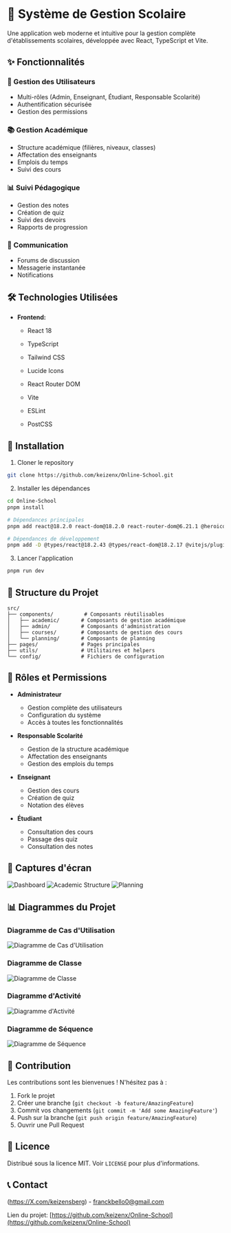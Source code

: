 # 🏫 Système de Gestion Scolaire 
 
Une application web moderne et intuitive pour la gestion complète d'établissements scolaires, développée avec React, TypeScript et Vite. 
 
## ✨ Fonctionnalités 
 
### 👥 Gestion des Utilisateurs 
- Multi-rôles (Admin, Enseignant, Étudiant, Responsable Scolarité) 
- Authentification sécurisée 
- Gestion des permissions 
 
### 📚 Gestion Académique 
- Structure académique (filières, niveaux, classes) 
- Affectation des enseignants 
- Emplois du temps 
- Suivi des cours 
 
### 📊 Suivi Pédagogique 
- Gestion des notes 
- Création de quiz 
- Suivi des devoirs 
- Rapports de progression 
 
### 💬 Communication 
- Forums de discussion 
- Messagerie instantanée 
- Notifications 
 
## 🛠 Technologies Utilisées 
 
- **Frontend:** 
  - React 18 
  - TypeScript 
  - Tailwind CSS 
  - Lucide Icons 
  - React Router DOM 
 
  - Vite 
  - ESLint 
  - PostCSS 
 
## 🚀 Installation 
 
1. Cloner le repository 
```bash 
git clone https://github.com/keizenx/Online-School.git 
``` 
 
2. Installer les dépendances 
```bash 
cd Online-School 
pnpm install 

# Dépendances principales 
pnpm add react@18.2.0 react-dom@18.2.0 react-router-dom@6.21.1 @heroicons/react@2.2.0 

# Dépendances de développement 
pnpm add -D @types/react@18.2.43 @types/react-dom@18.2.17 @vitejs/plugin-react@4.2.1 typescript@5.2.2 vite@5.0.8 autoprefixer@10.4.16 postcss@8.4.32 tailwindcss@3.4.0 
``` 
 
3. Lancer l'application 
```bash 
pnpm run dev 
``` 
 
## 📁 Structure du Projet 
 
``` 
src/ 
├── components/          # Composants réutilisables 
│   ├── academic/       # Composants de gestion académique 
│   ├── admin/          # Composants d'administration 
│   ├── courses/        # Composants de gestion des cours 
│   └── planning/       # Composants de planning 
├── pages/              # Pages principales 
├── utils/              # Utilitaires et helpers 
└── config/             # Fichiers de configuration 
``` 
 
## 🔐 Rôles et Permissions 
 
- **Administrateur** 
  - Gestion complète des utilisateurs 
  - Configuration du système 
  - Accès à toutes les fonctionnalités 
 
- **Responsable Scolarité** 
  - Gestion de la structure académique 
  - Affectation des enseignants 
  - Gestion des emplois du temps 
 
- **Enseignant** 
  - Gestion des cours 
  - Création de quiz 
  - Notation des élèves 
 
- **Étudiant** 
  - Consultation des cours 
  - Passage des quiz 
  - Consultation des notes 
 
## 📱 Captures d'écran 
 
![Dashboard](docs/images/Dashboard.PNG) 
![Academic Structure](docs/images/Gestion-Utilisateurs.PNG) 
![Planning](docs/images/Quizz.PNG) 
 
## 📊 Diagrammes du Projet

### Diagramme de Cas d'Utilisation
![Diagramme de Cas d'Utilisation](docs/images/Diagramme%20de%20Cas%20d'utilisation%20Online%20School.PNG)

### Diagramme de Classe
![Diagramme de Classe](docs/images/Diagramme%20de%20Classe%20Online%20School.PNG)

### Diagramme d'Activité
![Diagramme d'Activité](docs/images/Diagramme%20d'activite%20Online%20School.PNG)

### Diagramme de Séquence
![Diagramme de Séquence](docs/images/Diagramme%20de%20Sequence%20Online%20School.PNG)


## 🤝 Contribution 
 
Les contributions sont les bienvenues ! N'hésitez pas à : 
1. Fork le projet 
2. Créer une branche (`git checkout -b feature/AmazingFeature`) 
3. Commit vos changements (`git commit -m 'Add some AmazingFeature'`) 
4. Push sur la branche (`git push origin feature/AmazingFeature`) 
5. Ouvrir une Pull Request 
 
## 📄 Licence 
 
Distribué sous la licence MIT. Voir `LICENSE` pour plus d'informations. 
 
## 📞 Contact 
 
(https://X.com/keizensberg) - franckbello0@gmail.com 
 
Lien du projet: [https://github.com/keizenx/Online-School](https://github.com/keizenx/Online-School) 
 
